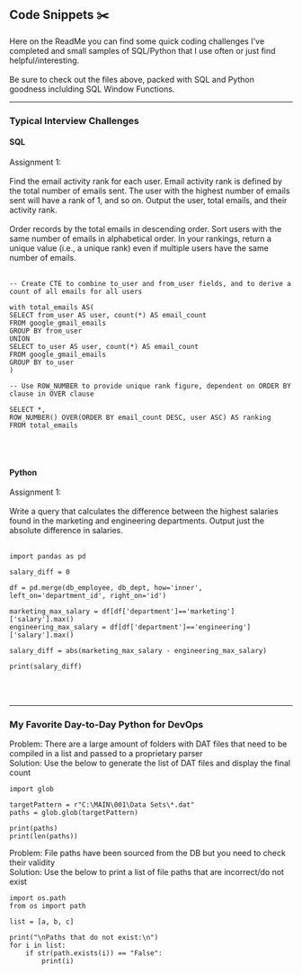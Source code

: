 ## Code Snippets ✂️

Here on the ReadMe you can find some quick coding challenges I've completed and small samples of SQL/Python that I use often or just find helpful/interesting.<br><br>
Be sure to check out the files above, packed with SQL and Python goodness inclulding SQL Window Functions.<br>

---

### Typical Interview Challenges

#### SQL

Assignment 1:<br><br>
Find the email activity rank for each user. Email activity rank is defined by the total number of emails sent. The user with the highest number of emails sent will have a rank of 1, and so on. Output the user, total emails, and their activity rank. 
<br><br> Order records by the total emails in descending order. Sort users with the same number of emails in alphabetical order. In your rankings, return a unique value (i.e., a unique rank) even if multiple users have the same number of emails.
<br><br>
```
-- Create CTE to combine to_user and from_user fields, and to derive a count of all emails for all users

with total_emails AS(
SELECT from_user AS user, count(*) AS email_count
FROM google_gmail_emails
GROUP BY from_user
UNION
SELECT to_user AS user, count(*) AS email_count
FROM google_gmail_emails
GROUP BY to_user
)

-- Use ROW_NUMBER to provide unique rank figure, dependent on ORDER BY clause in OVER clause

SELECT *, 
ROW_NUMBER() OVER(ORDER BY email_count DESC, user ASC) AS ranking
FROM total_emails
```
<br><br>

#### Python

Assignment 1:<br><br>
Write a query that calculates the difference between the highest salaries found in the marketing and engineering departments. Output just the absolute difference in salaries.
<br><br>
```
import pandas as pd

salary_diff = 0

df = pd.merge(db_employee, db_dept, how='inner', left_on='department_id', right_on='id')

marketing_max_salary = df[df['department']=='marketing']['salary'].max()
engineering_max_salary = df[df['department']=='engineering']['salary'].max()

salary_diff = abs(marketing_max_salary - engineering_max_salary)

print(salary_diff)
```
<br><br>

---

### My Favorite Day-to-Day Python for DevOps

Problem: There are a large amount of folders with DAT files that need to be compiled in a list and passed to a proprietary parser
<br>
Solution: Use the below to generate the list of DAT files and display the final count
```
import glob

targetPattern = r"C:\MAIN\001\Data Sets\*.dat"
paths = glob.glob(targetPattern) 

print(paths)
print(len(paths))
```

Problem: File paths have been sourced from the DB but you need to check their validity
<br>
Solution: Use the below to print a list of file paths that are incorrect/do not exist
```
import os.path
from os import path

list = [a, b, c]

print("\nPaths that do not exist:\n")
for i in list:
    if str(path.exists(i)) == "False":
        print(i)
```



